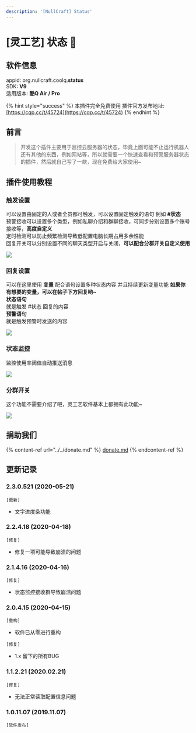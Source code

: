 ```yaml
---
description: '[NullCraft] Status'
---
```


# \[灵工艺] 状态 🎉

## 软件信息

appid: org.nullcraft.coolq.**status**\
SDK: **V9**\
适用版本: **酷Q Air / Pro**

{% hint style="success" %}
本插件完全免费使用  插件官方发布地址:[https://cqp.cc/t/45724](https://cqp.cc/t/45724)
{% endhint %}

## 前言

> 开发这个插件主要用于监控云服务器的状态，毕竟上面可能不止运行机器人还有其他的东西，例如网站等，所以就需要一个快速查看和预警服务器状态的插件，然后就自己写了一款，现在免费给大家使用\~

## 插件使用教程

### 触发设置

可以设置由固定的人或者全员都可触发，可以设置固定触发的语句 例如 **#状态**\
预警接收可以设置多个类型，例如私聊介绍和群聊接收，可同步分别设置多个账号接收等，**高度自定义**\
定时检测可以防止频繁检测导致低配置电脑长期占用多余性能\
回复开关可以分别设置不同的聊天类型开启与关闭，**可以配合分群开关自定义使用**

![](../../.gitbook/assets/status\_1.png)

### **回复设置**

可以在这里使用 **变量** 配合语句设置多种状态内容 并且持续更新变量功能 **如果你有想要的变量，可以在帖子下方回复哟\~**\
**状态语句**\
就是触发 #状态 回复的内容\
**预警语句**\
就是触发预警时发送的内容

![](../../.gitbook/assets/status\_3.png)

### **状态监控**

监控使用率阀值自动推送消息

![](../../.gitbook/assets/status\_2.png)

### 分群开关

这个功能不需要介绍了吧，灵工艺软件基本上都拥有此功能\~

![](../../.gitbook/assets/status\_4.png)

## 捐助我们

{% content-ref url="../../donate.md" %}
[donate.md](../../donate.md)
{% endcontent-ref %}

## 更新记录

### 2.3.0.521 (2020-05-21)

`[更新]`

* 文字进度条功能

### 2.2.4.18 (2020-04-18)

`[修复]`

* 修复一项可能导致崩溃的问题

### 2.1.4.16 (2020-04-16)

`[修复]`

* 状态监控接收群导致崩溃问题

### 2.0.4.15 (2020-04-15)

`[重构]`

* 软件已从零进行重构

`[修复]`

* 1.x 留下的所有BUG

### 1.1.2.21 (2020.02.21)

`[修复]`

* 无法正常读取配置信息问题

### 1.0.11.07 (2019.11.07)

`[软件发布]`
